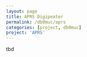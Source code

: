 ```yaml
---
layout: page
title: APRS Digipeater
permalink: /db0muc/aprs
categories: [project, db0muc]
project: 'APRS'
---
```


tbd